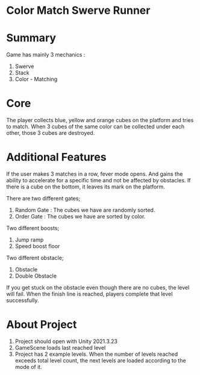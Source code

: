 # Color Match Swerve Runner

# Summary
Game has mainly 3 mechanics :
1. Swerve
2. Stack 
3. Color - Matching

# Core 
The player collects blue, yellow and orange cubes on the platform and tries to match. When 3 cubes of the same color can be collected under each other, those 3 cubes are destroyed.

# Additional Features
If the user makes 3 matches in a row, fever mode opens. And gains the ability to accelerate for a specific time and not be affected by obstacles.
If there is a cube on the bottom, it leaves its mark on the platform.

There are two different gates;
1. Random Gate : The cubes we have are randomly sorted.
2. Order Gate : The cubes we have are sorted by color.

Two different boosts;
1. Jump ramp
2. Speed boost floor

Two different obstacle;
1. Obstacle 
2. Double Obstacle

If you get stuck on the obstacle even though there are no cubes, the level will fail.
When the finish line is reached, players complete that level successfully.

# About Project
1. Project should open with Unity 2021.3.23
2. GameScene loads last reached level
3. Project has 2 example levels. When the number of levels reached exceeds total level count, the next levels are loaded according to the mode of it.
